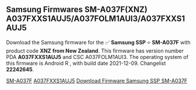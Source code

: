<h2>Samsung Firmwares SM-A037F(XNZ) A037FXXS1AUJ5/A037FOLM1AUI3/A037FXXS1AUJ5</h2>
Download the Samsung firmware for the ✅ <strong>Samsung SSP </strong> ⭐ <strong>SM-A037F</strong> with product code <strong>XNZ</strong> <strong> from New Zealand</strong>. This firmware has version number PDA <strong>A037FXXS1AUJ5</strong> and CSC A037FOLM1AUI3. The operating system of this firmware is Android R , with build date 2021-12-09. Changelist <strong>22242645</strong>.


[SM-A037F](https://samfirm.shop/samsung/model/SM-A037F)
[A037FXXS1AUJ5](https://samfirm.shop/samsung/pda/A037FXXS1AUJ5)
[Download Firmware Samsung SSP SM-A037F](https://samfirm.shop/samsung/firmware/481401)
